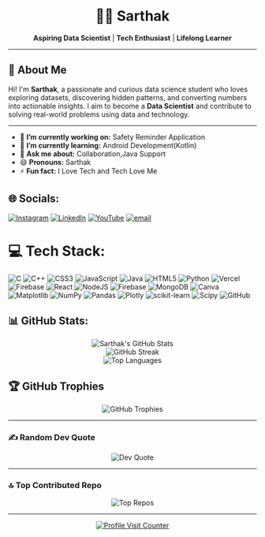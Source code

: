 <h1 align="center">👨‍💻 Sarthak</h1>

<p align="center">
  <strong>Aspiring Data Scientist</strong> | <strong>Tech Enthusiast</strong> | <strong>Lifelong Learner</strong>
</p>

---

## 👋 About Me

Hi! I'm <strong>Sarthak</strong>, a passionate and curious data science student who loves exploring datasets, discovering hidden patterns, and converting numbers into actionable insights. I aim to become a <strong>Data Scientist</strong> and contribute to solving real-world problems using data and technology.

---


</p>

- 🔭 **I’m currently working on:** Safety Reminder Application
- 🌱 **I’m currently learning:** Android Development(Kotlin)
- 💬 **Ask me about:** Collaboration,Java Support
- 😄 **Pronouns:** Sarthak
- ⚡ **Fun fact:** I Love Tech and Tech Love Me

## 🌐 Socials:
[![Instagram](https://img.shields.io/badge/Instagram-%23E4405F.svg?logo=Instagram&logoColor=white)](https://instagram.com/sarth_ak47560) [![LinkedIn](https://img.shields.io/badge/LinkedIn-%230077B5.svg?logo=linkedin&logoColor=white)](https://linkedin.com/in/sarthakpandey9696) [![YouTube](https://img.shields.io/badge/YouTube-%23FF0000.svg?logo=YouTube&logoColor=white)](https://www.youtube.com/@CampusSeCareerTak) [![email](https://img.shields.io/badge/Email-D14836?logo=gmail&logoColor=white)](mailto:sarthakvarsh9696@gmail.com) 

# 💻 Tech Stack:
![C](https://img.shields.io/badge/c-%2300599C.svg?style=for-the-badge&logo=c&logoColor=white) ![C++](https://img.shields.io/badge/c++-%2300599C.svg?style=for-the-badge&logo=c%2B%2B&logoColor=white) ![CSS3](https://img.shields.io/badge/css3-%231572B6.svg?style=for-the-badge&logo=css3&logoColor=white) ![JavaScript](https://img.shields.io/badge/javascript-%23323330.svg?style=for-the-badge&logo=javascript&logoColor=%23F7DF1E) ![Java](https://img.shields.io/badge/java-%23ED8B00.svg?style=for-the-badge&logo=openjdk&logoColor=white) ![HTML5](https://img.shields.io/badge/html5-%23E34F26.svg?style=for-the-badge&logo=html5&logoColor=white) ![Python](https://img.shields.io/badge/python-3670A0?style=for-the-badge&logo=python&logoColor=ffdd54) ![Vercel](https://img.shields.io/badge/vercel-%23000000.svg?style=for-the-badge&logo=vercel&logoColor=white) ![Firebase](https://img.shields.io/badge/firebase-%23039BE5.svg?style=for-the-badge&logo=firebase) ![React](https://img.shields.io/badge/react-%2320232a.svg?style=for-the-badge&logo=react&logoColor=%2361DAFB) ![NodeJS](https://img.shields.io/badge/node.js-6DA55F?style=for-the-badge&logo=node.js&logoColor=white) ![Firebase](https://img.shields.io/badge/firebase-a08021?style=for-the-badge&logo=firebase&logoColor=ffcd34) ![MongoDB](https://img.shields.io/badge/MongoDB-%234ea94b.svg?style=for-the-badge&logo=mongodb&logoColor=white) ![Canva](https://img.shields.io/badge/Canva-%2300C4CC.svg?style=for-the-badge&logo=Canva&logoColor=white) ![Matplotlib](https://img.shields.io/badge/Matplotlib-%23ffffff.svg?style=for-the-badge&logo=Matplotlib&logoColor=black) ![NumPy](https://img.shields.io/badge/numpy-%23013243.svg?style=for-the-badge&logo=numpy&logoColor=white) ![Pandas](https://img.shields.io/badge/pandas-%23150458.svg?style=for-the-badge&logo=pandas&logoColor=white) ![Plotly](https://img.shields.io/badge/Plotly-%233F4F75.svg?style=for-the-badge&logo=plotly&logoColor=white) ![scikit-learn](https://img.shields.io/badge/scikit--learn-%23F7931E.svg?style=for-the-badge&logo=scikit-learn&logoColor=white) ![Scipy](https://img.shields.io/badge/SciPy-%230C55A5.svg?style=for-the-badge&logo=scipy&logoColor=%white) ![GitHub](https://img.shields.io/badge/github-%23121011.svg?style=for-the-badge&logo=github&logoColor=white)
## 📊 GitHub Stats:

<div align="center">

  <img src="https://github-readme-stats.vercel.app/api?username=sarth-ak47&theme=neon&hide_border=false&include_all_commits=true&count_private=false" alt="Sarthak's GitHub Stats" />

  <br/>

  <img src="https://nirzak-streak-stats.vercel.app/?user=sarth-ak47&theme=neon&hide_border=false" alt="GitHub Streak" />

  <br/>

  <img src="https://github-readme-stats.vercel.app/api/top-langs/?username=sarth-ak47&theme=neon&hide_border=false&include_all_commits=true&count_private=false&layout=compact" alt="Top Languages" />

</div>

## 🏆 GitHub Trophies

<div align="center">
  <img src="https://github-profile-trophy.vercel.app/?username=sarth-ak47&theme=radical&no-frame=false&no-bg=false&margin-w=4" alt="GitHub Trophies" />
</div>

---

### ✍️ Random Dev Quote

<div align="center">
  <img src="https://quotes-github-readme.vercel.app/api?type=horizontal&theme=tokyonight" alt="Dev Quote" />
</div>

---

### 🔝 Top Contributed Repo

<div align="center">
  <img src="https://github-contributor-stats.vercel.app/api?username=sarth-ak47&limit=5&theme=dark&combine_all_yearly_contributions=true" alt="Top Repos" />
</div>

---

<div align="center">
  <a href="https://visitcount.itsvg.in">
    <img src="https://visitcount.itsvg.in/api?id=sarth-ak47&icon=0&color=0" alt="Profile Visit Counter" />
  </a>
</div>


<!-- Proudly created with GPRM ( https://gprm.itsvg.in ) -->
